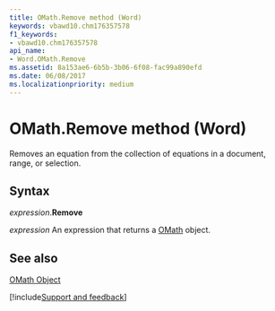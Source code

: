```yaml
---
title: OMath.Remove method (Word)
keywords: vbawd10.chm176357578
f1_keywords:
- vbawd10.chm176357578
api_name:
- Word.OMath.Remove
ms.assetid: 8a153ae6-6b5b-3b06-6f08-fac99a890efd
ms.date: 06/08/2017
ms.localizationpriority: medium
---
```



# OMath.Remove method (Word)

Removes an equation from the collection of equations in a document, range, or selection.


## Syntax

_expression_.**Remove**

_expression_ An expression that returns a [OMath](./Word.OMath.md) object.


## See also


[OMath Object](Word.OMath.md)

[!include[Support and feedback](~/includes/feedback-boilerplate.md)]